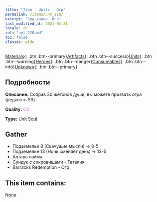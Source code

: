 ```yaml
---
title: "Item - Units - Огр"
permalink: /Items/unt_220/
excerpt: "Эра хаоса  Огр"
last_modified_at: 2021-03-31
locale: ru
ref: "unt_220.md"
toc: false
classes: wide
---
```

 [Materials](/ru/Items/){: .btn .btn--primary}[Artifacts](/ru/Items/Artifacts/){: .btn .btn--success}[Units](/ru/Items/Units/){: .btn .btn--warning}[Heroes](/ru/Items/Heroes/){: .btn .btn--danger}[Consumables](/ru/Items/Consumables/){: .btn .btn--info}[Unknown](/ru/Items/Unknown/){: .btn .btn--primary}

## Подробности
 **Описание:** Собрав 30 жетонов души, вы можете призвать огра (редкость SR).

 **Quality:** <span style="color: #DA70D6">OK</span>

 **Type:** Unit Soul

## Gather

*    Подземелье 8 (Скачущие мысли) -> 8-5 
*    Подземелье 13 (Ночь сменяет день) -> 13-5 
*    Алтарь найма 
*    Сундук с сокровищами - Таталия 
*    Barracks Redemption - Огр 

## This item contains:

  None

